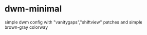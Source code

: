 # dwm-minimal
simple dwm config with "vanitygaps","shiftview" patches and simple brown-gray colorway
